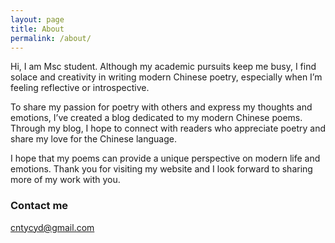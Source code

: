 ```yaml
---
layout: page
title: About
permalink: /about/
---
```

<p class="has-line-data" data-line-start="2" data-line-end="3"> Hi, I am Msc student. Although my academic pursuits keep me busy, I find solace and creativity in writing modern Chinese poetry, especially when I’m feeling reflective or introspective.</p>
<p class="has-line-data" data-line-start="4" data-line-end="5">To share my passion for poetry with others and express my thoughts and emotions, I’ve created a blog dedicated to my modern Chinese poems. Through my blog, I hope to connect with readers who appreciate poetry and share my love for the Chinese language.</p>
<p class="has-line-data" data-line-start="6" data-line-end="7"> I hope that my poems can provide a unique perspective on modern life and emotions. Thank you for visiting my website and I look forward to sharing more of my work with you.</p>

### Contact me

[cntycyd@gmail.com](mailto:cntycyd@gmail.com)

